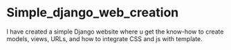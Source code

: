 # Simple_django_web_creation
I have created a simple Django website 
where u get the know-how to create models, views, URLs, and how to integrate CSS and js with template.
